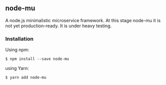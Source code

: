 ## node-mu

A node.js minimalistic microservice framework. At this stage node-mu it is not yet production-ready. It is under heavy testing.

### Installation
Using npm:
````
$ npm install --save node-mu
````
using Yarn:
````
$ yarn add node-mu
````

